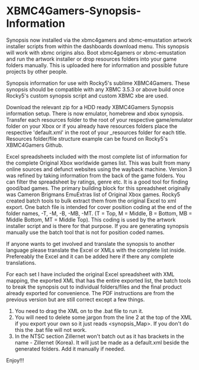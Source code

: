 # XBMC4Gamers-Synopsis-Information

Synopsis now installed via the xbmc4gamers and xbmc-emustation artwork installer scripts from within the dashboards download menu. This synopsis will work with xbmc origins also. Boot xbmc4gamers or xbmc-emustation and run the artwork installer or drop resources folders into your game folders manually. This is uploaded here for information and possible future projects by other people.

Synopsis information for use with Rocky5's sublime XBMC4Gamers. These synopsis should be compatible with any XBMC 3.5.3 or above build once Rocky5's custom synopsis script and custom XBMC xbe are used. 

Download the relevant zip for a HDD ready XBMC4Gamers Synopsis information setup. There is now emulator, homebrew and xbox synopsis. Transfer each resources folder to the root of your respective game/emulator folder on your Xbox or if you already have resources folders place the respective 'default.xml' in the root of your _resources folder for each title. Resources folder/file structure example can be found on Rocky5's XBMC4Gamers Github.

Excel spreadsheets included with the most complete list of information for the complete Original Xbox worldwide games list. This was built from many online sources and defunct websites using the wayback machine. Version 3 was refined by taking information from the back of the game folders. You can filter the spreadsheet by ratings, genre etc. It is a good tool for finding good/bad games. The primary building block for this spreadsheet originally was Cameron Brigmans EmuExtras list of Original Xbox games. Rocky5 created batch tools to bulk extract them from the original Excel to xml export. One batch file is intended for cover position coding at the end of the folder names, -T, -M, -B, -MB, -MT. (T = Top, M = Middle, B = Bottom, MB = Middle Bottom, MT = Middle Top). This coding is used by the artwork installer script and is there for that purpose. If you are generating synopsis manually use the batch tool that is not for position coded names.

If anyone wants to get involved and translate the synopsis to another language please translate the Excel or XMLs with the complete list inside. Prefereably the Excel and it can be added here if there any complete translations.

For each set I have included the original Excel spreadsheet with XML mapping, the exported XML that has the entire exported list, the batch tools to break the synopsis out to individual folders/files and the final product already exported for convenience. The PDF instructions are from the previous version but are still correct except a few things. 

1. You need to drag the XML on to the .bat file to run it.
2. You will need to delete some jargon from the line 2 at the top of the XML if you export your own so it just reads <synopsis_Map>. If you don't do this the .bat file will not work.
3. In the NTSC section Zillernet won't batch out as it has brackets in the name - Zillernet (Korea). It will just be made as a default.xml beside the generated folders. Add it manually if needed.

Enjoy!!!

